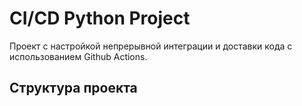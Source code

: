 # CI/CD Python Project

Проект с настройкой непрерывной интеграции и доставки кода с использованием Github Actions.

## Структура проекта
